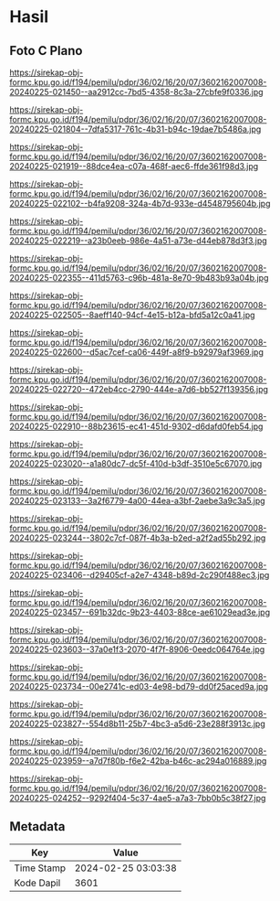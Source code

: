 # Hasil

## Foto C Plano

https://sirekap-obj-formc.kpu.go.id/f194/pemilu/pdpr/36/02/16/20/07/3602162007008-20240225-021450--aa2912cc-7bd5-4358-8c3a-27cbfe9f0336.jpg

https://sirekap-obj-formc.kpu.go.id/f194/pemilu/pdpr/36/02/16/20/07/3602162007008-20240225-021804--7dfa5317-761c-4b31-b94c-19dae7b5486a.jpg

https://sirekap-obj-formc.kpu.go.id/f194/pemilu/pdpr/36/02/16/20/07/3602162007008-20240225-021919--88dce4ea-c07a-468f-aec6-ffde361f98d3.jpg

https://sirekap-obj-formc.kpu.go.id/f194/pemilu/pdpr/36/02/16/20/07/3602162007008-20240225-022102--b4fa9208-324a-4b7d-933e-d4548795604b.jpg

https://sirekap-obj-formc.kpu.go.id/f194/pemilu/pdpr/36/02/16/20/07/3602162007008-20240225-022219--a23b0eeb-986e-4a51-a73e-d44eb878d3f3.jpg

https://sirekap-obj-formc.kpu.go.id/f194/pemilu/pdpr/36/02/16/20/07/3602162007008-20240225-022355--411d5763-c96b-481a-8e70-9b483b93a04b.jpg

https://sirekap-obj-formc.kpu.go.id/f194/pemilu/pdpr/36/02/16/20/07/3602162007008-20240225-022505--8aeff140-94cf-4e15-b12a-bfd5a12c0a41.jpg

https://sirekap-obj-formc.kpu.go.id/f194/pemilu/pdpr/36/02/16/20/07/3602162007008-20240225-022600--d5ac7cef-ca06-449f-a8f9-b92979af3969.jpg

https://sirekap-obj-formc.kpu.go.id/f194/pemilu/pdpr/36/02/16/20/07/3602162007008-20240225-022720--472eb4cc-2790-444e-a7d6-bb527f139356.jpg

https://sirekap-obj-formc.kpu.go.id/f194/pemilu/pdpr/36/02/16/20/07/3602162007008-20240225-022910--88b23615-ec41-451d-9302-d6dafd0feb54.jpg

https://sirekap-obj-formc.kpu.go.id/f194/pemilu/pdpr/36/02/16/20/07/3602162007008-20240225-023020--a1a80dc7-dc5f-410d-b3df-3510e5c67070.jpg

https://sirekap-obj-formc.kpu.go.id/f194/pemilu/pdpr/36/02/16/20/07/3602162007008-20240225-023133--3a2f6779-4a00-44ea-a3bf-2aebe3a9c3a5.jpg

https://sirekap-obj-formc.kpu.go.id/f194/pemilu/pdpr/36/02/16/20/07/3602162007008-20240225-023244--3802c7cf-087f-4b3a-b2ed-a2f2ad55b292.jpg

https://sirekap-obj-formc.kpu.go.id/f194/pemilu/pdpr/36/02/16/20/07/3602162007008-20240225-023406--d29405cf-a2e7-4348-b89d-2c290f488ec3.jpg

https://sirekap-obj-formc.kpu.go.id/f194/pemilu/pdpr/36/02/16/20/07/3602162007008-20240225-023457--691b32dc-9b23-4403-88ce-ae61029ead3e.jpg

https://sirekap-obj-formc.kpu.go.id/f194/pemilu/pdpr/36/02/16/20/07/3602162007008-20240225-023603--37a0e1f3-2070-4f7f-8906-0eedc064764e.jpg

https://sirekap-obj-formc.kpu.go.id/f194/pemilu/pdpr/36/02/16/20/07/3602162007008-20240225-023734--00e2741c-ed03-4e98-bd79-dd0f25aced9a.jpg

https://sirekap-obj-formc.kpu.go.id/f194/pemilu/pdpr/36/02/16/20/07/3602162007008-20240225-023827--554d8b11-25b7-4bc3-a5d6-23e288f3913c.jpg

https://sirekap-obj-formc.kpu.go.id/f194/pemilu/pdpr/36/02/16/20/07/3602162007008-20240225-023959--a7d7f80b-f6e2-42ba-b46c-ac294a016889.jpg

https://sirekap-obj-formc.kpu.go.id/f194/pemilu/pdpr/36/02/16/20/07/3602162007008-20240225-024252--9292f404-5c37-4ae5-a7a3-7bb0b5c38f27.jpg


## Metadata

| Key        | Value               |
| ---------- | ------------------- |
| Time Stamp | 2024-02-25 03:03:38 |
| Kode Dapil | 3601                |



